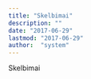 ```yaml
---
title: "Skelbimai"
description: ""
date: "2017-06-29"
lastmod: "2017-06-29"
author:  "system"
---
```


Skelbimai

